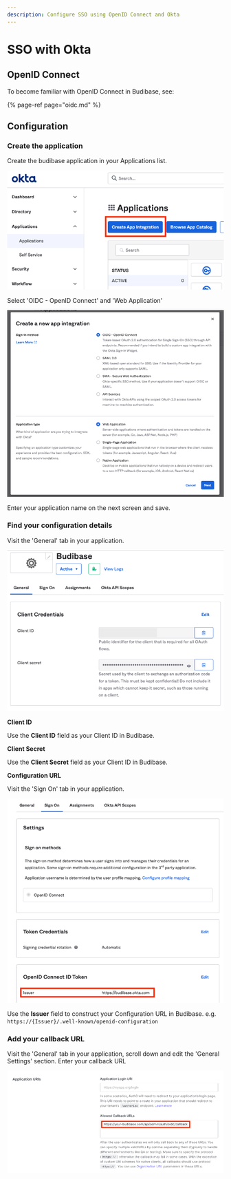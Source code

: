 ```yaml
---
description: Configure SSO using OpenID Connect and Okta
---
```


# SSO with Okta

## OpenID Connect

To become familiar with OpenID Connect in Budibase, see:

{% page-ref page="oidc.md" %}

## Configuration

### Create the application

Create the budibase application in your Applications list.

![](../../.gitbook/assets/create.png)

Select 'OIDC - OpenID Connect' and 'Web Application'

![](../../.gitbook/assets/create-oidc.png)

Enter your application name on the next screen and save.

### Find your configuration details

Visit the 'General' tab in your application.

![](../../.gitbook/assets/id-secret.png)

**Client ID**

Use the **Client ID** field as your Client ID in Budibase.

**Client Secret**

Use the **Client Secret** field as your Client ID in Budibase.

**Configuration URL**

Visit the 'Sign On' tab in your application.

![](../../.gitbook/assets/url.png)

Use the **Issuer** field to construct your Configuration URL in Budibase. e.g. `https://{Issuer}/.well-known/openid-configuration`

### Add your callback URL

Visit the 'General' tab in your application, scroll down and edit the 'General Settings' section. Enter your callback URL

![](../../.gitbook/assets/callback.png)

